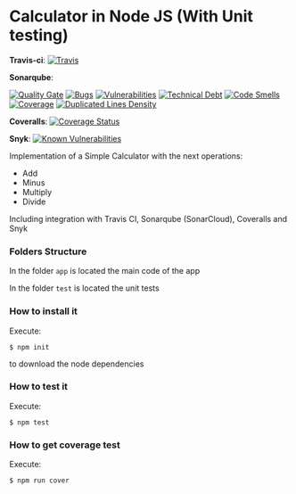 # Calculator in Node JS (With Unit testing)

__Travis-ci__: [![Travis](https://img.shields.io/travis/diegopm2000/CalculatorNodeJS.svg)]()

__Sonarqube__:

[![Quality Gate](https://sonarcloud.io/api/badges/gate?key=CalculatorNodeJS)](https://sonarcloud.io/dashboard/index/CalculatorNodeJS)
[![Bugs](https://sonarcloud.io/api/badges/measure?key=CalculatorNodeJS&metric=bugs)]() [![Vulnerabilities](https://sonarcloud.io/api/badges/measure?key=CalculatorNodeJS&metric=vulnerabilities)]()
[![Technical Debt](https://sonarcloud.io/api/badges/measure?key=CalculatorNodeJS&metric=sqale_debt_ratio)](https://sonarcloud.io/dashboard/index/CalculatorNodeJS)
[![Code Smells](https://sonarcloud.io/api/badges/measure?key=CalculatorNodeJS&metric=code_smells)](https://sonarcloud.io/dashboard/index/CalculatorNodeJS)
[![Coverage](https://sonarcloud.io/api/badges/measure?key=CalculatorNodeJS&metric=coverage)](https://sonarcloud.io/dashboard/index/CalculatorNodeJS)
[![Duplicated Lines Density](https://sonarcloud.io/api/badges/measure?key=CalculatorNodeJS&metric=duplicated_lines_density)](https://sonarcloud.io/dashboard/index/CalculatorNodeJS)

__Coveralls__: [![Coverage Status](https://coveralls.io/repos/github/diegopm2000/CalculatorNodeJS/badge.svg?branch=master)](https://coveralls.io/github/diegopm2000/CalculatorNodeJS?branch=master)

__Snyk__: [![Known Vulnerabilities](https://snyk.io/test/github/diegopm2000/calculatornodejs/badge.svg)](https://snyk.io/test/github/diegopm2000/calculatornodejs)

Implementation of a Simple Calculator with the next operations:

* Add
* Minus
* Multiply
* Divide

Including integration with Travis CI, Sonarqube (SonarCloud), Coveralls and Snyk

### Folders Structure

In the folder `app` is located the main code of the app

In the folder `test` is located the unit tests

### How to install it

Execute:

```shell
$ npm init
```
to download the node dependencies

### How to test it

Execute:

```shell
$ npm test
```

### How to get coverage test

Execute:

```shell
$ npm run cover
```
